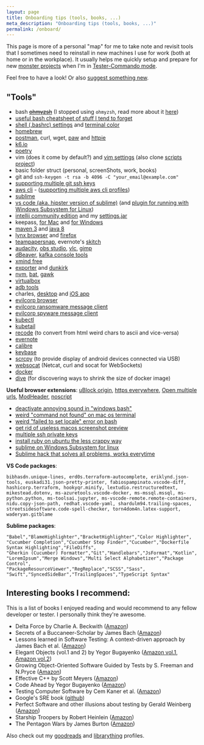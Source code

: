 ```yaml
---
layout: page
title: Onboarding tips (tools, books, ...)
meta_description: "Onboarding tips (tools, books, ...)"
permalink: /onboard/
---
```



This page is more of a personal "map" for me to take note and revisit tools that I sometimes need to reinstall in new machines I use for work (both at home or in the workplace). It usually helps me quickly setup and prepare for new [monster projects](https://raid-software-testing.com/) when I'm in [Tester-Commando mode](https://raid-software-testing.com/).

Feel free to have a look! Or also [suggest something new](https://github.com/filfreire/filfreire.github.io).

## "Tools"

- bash ~~[ohmyzsh](https://github.com/robbyrussell/oh-my-zsh)~~ (I stopped using `ohmyzsh`, read more about it [here](/posts/ohmyslowzsh))
- [useful bash cheatsheet of stuff I tend to forget](https://github.com/rstacruz/cheatsheets/blob/master/bash.md)
- [shell (.bashrc) settings](https://github.com/filfreire/scripts/blob/master/dotrc) and [terminal color](https://github.com/filfreire/scripts/blob/master/spacegray_eighties_macOs.terminal)
- [homebrew](https://brew.sh/)
- [postman](https://www.getpostman.com/), curl, wget, [paw](https://paw.cloud/) and [httpie](https://httpie.org/)
- [k6.io](https://k6.io/docs/getting-started/installation/)
- [poetry](https://python-poetry.org/)
- vim (does it come by default?) and [vim settings](https://github.com/filfreire/scripts/blob/master/.vimrc) (also clone [scripts project](https://github.com/filfreire/scripts))
- basic folder struct (personal, screenShots, work, books)
- git and `ssh-keygen -t rsa -b 4096 -C "your_email@example.com"`
- [supporting multiple git ssh keys](https://dev.to/shostarsson/how-to-setup-multiple-ssh-keys-for-multiple-github-bitbucket-accounts-2ji0)
- [aws cli](https://aws.amazon.com/cli/) - ([supporting multiple aws cli profiles](https://stackoverflow.com/a/34246053/7468990))
- [sublime](https://www.sublimetext.com/)
- [vs code (aka. hipster version of sublime)](https://code.visualstudio.com/) (and [plugin for running with Windows Subsystem for Linux](https://code.visualstudio.com/docs/remote/wsl))
- [intellij community edition](https://www.jetbrains.com/idea/) and my [settings.jar](/assets/settings.jar)
- keepass, [for Mac](https://www.keepassx.org/) and [for Windows](https://keepass.info/)
- [maven 3](https://stackoverflow.com/questions/8826881/maven-install-on-mac-os-x) and [java 8](https://stackoverflow.com/questions/24342886/how-to-install-java-8-on-mac)
- [lynx browser](https://lynx.browser.org/) and [firefox](https://www.mozilla.org/pt-PT/firefox/new/)
- [teampapersnap](https://teampaper.me/snap/), evernote's [skitch](https://evernote.com/intl/pt/products/skitch)
- [audacity](https://www.audacityteam.org/), [obs studio](https://obsproject.com/), [vlc](https://www.videolan.org/vlc/), [gimp](https://www.gimp.org/downloads/)
- [dBeaver](https://dbeaver.io/download/), [kafka console tools](https://kafka.apache.org/quickstart)
- [xmind free](https://www.xmind.net/download/xmind8/)
- [exporter](https://itunes.apple.com/us/app/exporter/id1099120373?mt=12) and [dunkirk](https://github.com/filfreire/dunkirk)
- [nvm](https://github.com/creationix/nvm), [bat](https://github.com/sharkdp/bat), [gawk](https://www.gnu.org/software/gawk/)
- [virtualbox](https://www.virtualbox.org/)
- [adb tools](https://stackoverflow.com/a/28208121/7468990)
- charles, [desktop](https://www.charlesproxy.com/) and [iOS app](https://itunes.apple.com/us/app/charles-proxy/id1134218562)
- [evilcorp browser](https://www.google.com/chrome/)
- [evilcorp ransomware message client](https://slack.com/)
- [evilcorp spyware message client](https://www.skype.com/en/)
- [kubectl](https://kubernetes.io/docs/tasks/tools/install-kubectl/#install-with-homebrew-on-macos)
- [kubetail](https://github.com/johanhaleby/kubetail)
- [recode](https://github.com/pinard/Recode) (to convert from html weird chars to ascii and vice-versa)
- [evernote](https://evernote.com/download/)
- [calibre](https://calibre-ebook.com/)
- [keybase](https://keybase.io/)
- [scrcpy](https://github.com/Genymobile/scrcpy) (to provide display of android devices connected via USB)
- [websocat](https://github.com/vi/websocat) (Netcat, curl and socat for WebSockets)
- [docker](https://docs.docker.com/engine/install/)
- [dive](https://github.com/wagoodman/dive) (for discovering ways to shrink the size of docker image)

**Useful browser extensions**: [uBlock origin](https://github.com/gorhill/uBlock), [https everywhere](https://www.eff.org/https-everywhere), [Open multiple urls](https://chrome.google.com/webstore/detail/open-multiple-urls/oifijhaokejakekmnjmphonojcfkpbbh?hl=en), [ModHeader](https://chrome.google.com/webstore/detail/modheader/idgpnmonknjnojddfkpgkljpfnnfcklj), [noscript](https://noscript.net/)

- [deactivate annoying sound in "windows bash"](https://stackoverflow.com/a/39688603/7468990)
- [weird "command not found" on mac os terminal](https://superuser.com/questions/78245/how-to-disable-the-option-space-key-combination-for-non-breaking-spaces)
- [weird "failed to set locale" error on bash](https://stackoverflow.com/a/56743150/7468990)
- [get rid of useless macos screenshot preview](https://www.macobserver.com/tips/quick-tip/macos-mojave-screenshot/)
- [multiple ssh private keys](https://stackoverflow.com/a/2419609)
- [install ruby on ubuntu the less crappy way](https://stackoverflow.com/a/37956249/7468990)
- [sublime on Windows Subsystem for linux](https://nickjanetakis.com/blog/using-wsl-and-mobaxterm-to-create-a-linux-dev-environment-on-windows)
- [Sublime hack that solves all problems, works everytime](https://stackoverflow.com/a/45437984/7468990)

**VS Code packages**:
```
bibhasdn.unique-lines, erd0s.terraform-autocomplete, eriklynd.json-tools, euskadi31.json-pretty-printer, fabiospampinato.vscode-diff, hashicorp.terraform, hookyqr.minify, lextudio.restructuredtext, mikestead.dotenv, ms-azuretools.vscode-docker, ms-mssql.mssql, ms-python.python, ms-toolsai.jupyter, ms-vscode-remote.remote-containers, nidu.copy-json-path, redhat.vscode-yaml, shardulm94.trailing-spaces, streetsidesoftware.code-spell-checker, torn4dom4n.latex-support, waderyan.gitblame
```

**Sublime packages**:
```
"Babel","BlameHighlighter","BracketHighlighter","Color Highlighter",
"Cucumber Completion","Cucumber Step Finder","Cucumber","Dockerfile Syntax Highlighting","FileDiffs",
"Gherkin (Cucumber) Formatter","Git","Handlebars","JsFormat","Kotlin",
"LoremIpsum","Merge Windows","Multi Select Alphabetizer","Package Control",
"PackageResourceViewer","RegReplace","SCSS","Sass",
"Swift","SyncedSideBar","TrailingSpaces","TypeScript Syntax"
```

## Interesting books I recommend:

This is a list of books I enjoyed reading and would recommend to any fellow developer or tester. I personally think they're awesome.

- Delta Force by Charlie A. Beckwith ([Amazon](https://www.amazon.com/Delta-Force-Militarys-Secretive-Special-Operations/dp/006224969X/))
- Secrets of a Buccaneer-Scholar by James Bach ([Amazon](https://www.amazon.co.uk/dp/1847375359/))
- Lessons learned in Software Testing: A context-driven approach by James Bach et al. ([Amazon](http://amzn.eu/4DDoHIh))
- Elegant Objects (vol.1 and 2) by Yegor Bugayenko ([Amazon vol.1](http://amzn.eu/6QIDf9c), [Amazon vol.2](http://amzn.eu/c4U3YKK))
- Growing Object-Oriented Software Guided by Tests by S. Freeman and  N.Pryce ([Amazon](http://amzn.eu/amnWxaY))
- Effective C++ by Scott Meyers ([Amazon](http://amzn.eu/2hIIjY3))
- Code Ahead by Yegor Bugayenko ([Amazon](https://www.amazon.com/dp/1982063742))
- Testing Computer Software by Cem Kaner et al. ([Amazon](https://www.amazon.com/dp/0471358460/))
- Google's SRE book ([github](https://github.com/captn3m0/google-sre-ebook))
- Perfect Software and other illusions about testing by Gerald Weinberg ([Amazon](https://www.amazon.com/dp/B004J4VVE2/))
- Starship Troopers by Robert Heinlein ([Amazon](https://www.amazon.com/dp/0441783589/))
- The Pentagon Wars by James Burton ([Amazon](https://www.amazon.com/dp/1612516009/))

Also check out my <a href="https://www.goodreads.com/user/show/72814465-filipe-freire">goodreads</a> and <a href="https://www.librarything.com/profile/filfreire">librarything</a> profiles.
